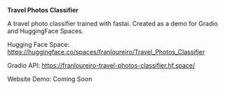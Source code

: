 **Travel Photos Classifier**

A travel photo classifier trained with fastai. Created as a demo for Gradio and HuggingFace Spaces.

Hugging Face Space: https://huggingface.co/spaces/franloureiro/Travel_Photos_Classifier

Gradio API: https://franloureiro-travel-photos-classifier.hf.space/

Website Demo: Coming Soon
